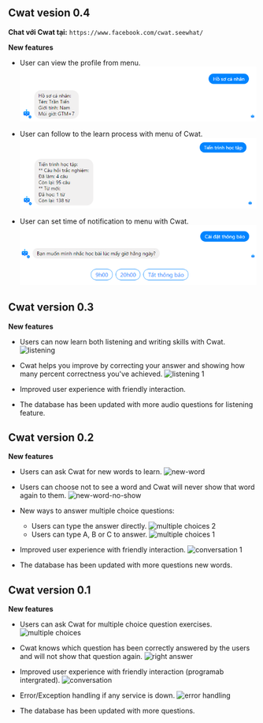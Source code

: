 ## Cwat vesion 0.4

**Chat với Cwat tại:** `https://www.facebook.com/cwat.seewhat/`

**New features**

- User can view the profile from menu.
![profile](https://github.com/truonganhhoang/int3507-2016/blob/master/NaVi/screenshots/profile.PNG)

- User can follow to the learn process with menu of Cwat.
![learn-process](https://github.com/truonganhhoang/int3507-2016/blob/master/NaVi/screenshots/learn-process.PNG)

- User can set time of notification to menu with Cwat.
![setting notification](https://github.com/truonganhhoang/int3507-2016/blob/master/NaVi/screenshots/setting%20notification.PNG)


## Cwat version 0.3

**New features**

- Users can now learn both listening and writing skills with Cwat.
  ![listening](https://github.com/trieudh58/int3507-2016/blob/master/NaVi/screenshots/listening.png)

- Cwat helps you improve by correcting your answer and showing how many percent correctness you've achieved.
  ![listening 1](https://github.com/trieudh58/int3507-2016/blob/master/NaVi/screenshots/listening-1.png)

- Improved user experience with friendly interaction.

- The database has been updated with more audio questions for listening feature.


## Cwat version 0.2

**New features**

- Users can ask Cwat for new words to learn.
  ![new-word](https://github.com/trieudh58/int3507-2016/blob/master/NaVi/screenshots/new-word.png)

- Users can choose not to see a word and Cwat will never show that word again to them.
  ![new-word-no-show](https://github.com/trieudh58/int3507-2016/blob/master/NaVi/screenshots/new-word-no-show.png)

- New ways to answer multiple choice questions:
  - Users can type the answer directly.
	![multiple choices 2](https://github.com/trieudh58/int3507-2016/blob/master/NaVi/screenshots/multiple-choices-2.png)
  - Users can type A, B or C to answer.
	![multiple choices 1](https://github.com/trieudh58/int3507-2016/blob/master/NaVi/screenshots/multiple-choices-1.png)

- Improved user experience with friendly interaction.
  ![conversation 1](https://github.com/trieudh58/int3507-2016/blob/master/NaVi/screenshots/conversation-1.png)

- The database has been updated with more questions new words.


## Cwat version 0.1

**New features**

- Users can ask Cwat for multiple choice question exercises.
  ![multiple choices](https://github.com/trieudh58/int3507-2016/blob/master/NaVi/screenshots/multiple-choices.png)

- Cwat knows which question has been correctly answered by the users and will not show that question again.
  ![right answer](https://github.com/trieudh58/int3507-2016/blob/master/NaVi/screenshots/right-answer.png)

- Improved user experience with friendly interaction (programab intergrated).
  ![conversation](https://github.com/trieudh58/int3507-2016/blob/master/NaVi/screenshots/conversation.png)

- Error/Exception handling if any service is down.
  ![error handling](https://github.com/trieudh58/int3507-2016/blob/master/NaVi/screenshots/handling-exceptions.png)

- The database has been updated with more questions.

